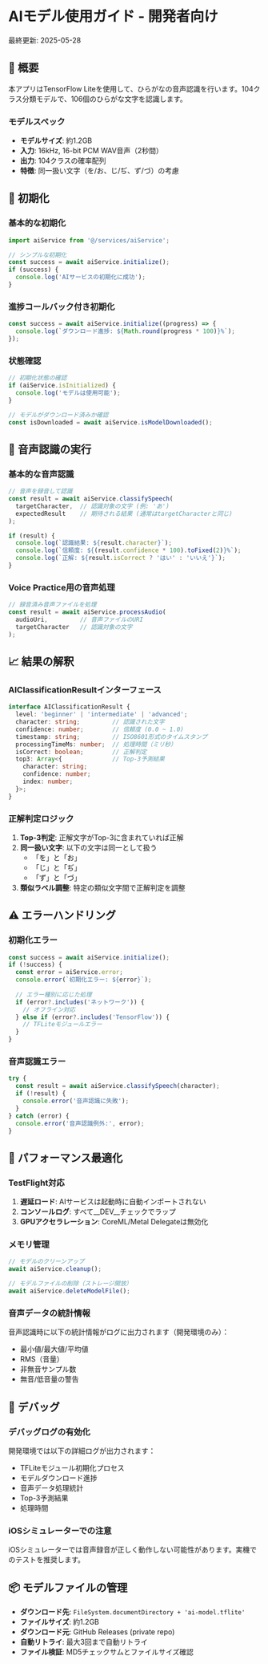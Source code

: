 # AIモデル使用ガイド - 開発者向け

最終更新: 2025-05-28

## 🤖 概要

本アプリはTensorFlow Liteを使用して、ひらがなの音声認識を行います。104クラス分類モデルで、106個のひらがな文字を認識します。

### モデルスペック
- **モデルサイズ**: 約1.2GB
- **入力**: 16kHz, 16-bit PCM WAV音声（2秒間）
- **出力**: 104クラスの確率配列
- **特徴**: 同一扱い文字（を/お、じ/ぢ、ず/づ）の考慮

## 🚀 初期化

### 基本的な初期化

```typescript
import aiService from '@/services/aiService';

// シンプルな初期化
const success = await aiService.initialize();
if (success) {
  console.log('AIサービスの初期化に成功');
}
```

### 進捗コールバック付き初期化

```typescript
const success = await aiService.initialize((progress) => {
  console.log(`ダウンロード進捗: ${Math.round(progress * 100)}%`);
});
```

### 状態確認

```typescript
// 初期化状態の確認
if (aiService.isInitialized) {
  console.log('モデルは使用可能');
}

// モデルがダウンロード済みか確認
const isDownloaded = await aiService.isModelDownloaded();
```

## 🎤 音声認識の実行

### 基本的な音声認識

```typescript
// 音声を録音して認識
const result = await aiService.classifySpeech(
  targetCharacter,  // 認識対象の文字 (例: 'あ')
  expectedResult    // 期待される結果 (通常はtargetCharacterと同じ)
);

if (result) {
  console.log(`認識結果: ${result.character}`);
  console.log(`信頼度: ${(result.confidence * 100).toFixed(2)}%`);
  console.log(`正解: ${result.isCorrect ? 'はい' : 'いいえ'}`);
}
```

### Voice Practice用の音声処理

```typescript
// 録音済み音声ファイルを処理
const result = await aiService.processAudio(
  audioUri,         // 音声ファイルのURI
  targetCharacter   // 認識対象の文字
);
```

## 📈 結果の解釈

### AIClassificationResultインターフェース

```typescript
interface AIClassificationResult {
  level: 'beginner' | 'intermediate' | 'advanced';
  character: string;         // 認識された文字
  confidence: number;        // 信頼度 (0.0 ~ 1.0)
  timestamp: string;         // ISO8601形式のタイムスタンプ
  processingTimeMs: number;  // 処理時間（ミリ秒）
  isCorrect: boolean;        // 正解判定
  top3: Array<{              // Top-3予測結果
    character: string;
    confidence: number;
    index: number;
  }>;
}
```

### 正解判定ロジック

1. **Top-3判定**: 正解文字がTop-3に含まれていれば正解
2. **同一扱い文字**: 以下の文字は同一として扱う
   - 「を」と「お」
   - 「じ」と「ぢ」
   - 「ず」と「づ」
3. **類似ラベル調整**: 特定の類似文字間で正解判定を調整

## ⚠️ エラーハンドリング

### 初期化エラー

```typescript
const success = await aiService.initialize();
if (!success) {
  const error = aiService.error;
  console.error(`初期化エラー: ${error}`);
  
  // エラー種別に応じた処理
  if (error?.includes('ネットワーク')) {
    // オフライン対応
  } else if (error?.includes('TensorFlow')) {
    // TFLiteモジュールエラー
  }
}
```

### 音声認識エラー

```typescript
try {
  const result = await aiService.classifySpeech(character);
  if (!result) {
    console.error('音声認識に失敗');
  }
} catch (error) {
  console.error('音声認識例外:', error);
}
```

## 🚀 パフォーマンス最適化

### TestFlight対応

1. **遅延ロード**: AIサービスは起動時に自動インポートされない
2. **コンソールログ**: すべて__DEV__チェックでラップ
3. **GPUアクセラレーション**: CoreML/Metal Delegateは無効化

### メモリ管理

```typescript
// モデルのクリーンアップ
await aiService.cleanup();

// モデルファイルの削除（ストレージ開放）
await aiService.deleteModelFile();
```

### 音声データの統計情報

音声認識時に以下の統計情報がログに出力されます（開発環境のみ）：

- 最小値/最大値/平均値
- RMS（音量）
- 非無音サンプル数
- 無音/低音量の警告

## 🔧 デバッグ

### デバッグログの有効化

開発環境では以下の詳細ログが出力されます：

- TFLiteモジュール初期化プロセス
- モデルダウンロード進捗
- 音声データ処理統計
- Top-3予測結果
- 処理時間

### iOSシミュレーターでの注意

iOSシミュレーターでは音声録音が正しく動作しない可能性があります。実機でのテストを推奨します。

## 📦 モデルファイルの管理

- **ダウンロード先**: `FileSystem.documentDirectory + 'ai-model.tflite'`
- **ファイルサイズ**: 約1.2GB
- **ダウンロード元**: GitHub Releases (private repo)
- **自動リトライ**: 最大3回まで自動リトライ
- **ファイル検証**: MD5チェックサムとファイルサイズ確認
